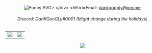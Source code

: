 <div align="center">
  <img src="https://svg-banners.vercel.app/api?type=typeWriter&text1=My%20balls%20are%20extremely%20itchy.%20🍙&width=1000&height=500" alt="Funny SVG>
</div>

###### Email: [dankgoogly@pm.me](mailto:dankgoogly@pm.me)
###### Discord: DanKGooGLy#0001 (Might change during the holidays)
<div align="center">
    <table>
        <tr>
            <td align="center" style="padding=0;width=50%;">
                <img src="https://github-readme-stats.vercel.app/api?username=DanKGooGLy&hide=contribs&title_color=4F8CC9&text_color=9f9f9f&show_icons=true&bg_color=00000000&hide_border=true&icon_color=4F8CC9&hide_title=true&count_private=true" />
            </td>
            <td align="center" style="padding=0;width=50%;">
                <img src="https://github-readme-stats.vercel.app/api/top-langs/?username=DanKGooGLy&hide=commits&title_color=4F8CC9&text_color=9f9f9f&layout=compact&show_icons=true&bg_color=00000000&hide_border=true&icon_color=00000000&count_private=true" />
            </td>
        </tr>
    </table>
  <img src="https://gpvc.arturio.dev/DanKGooGLy">
</div>
